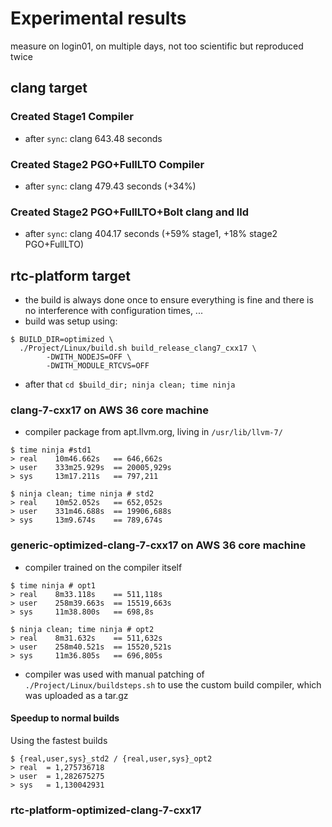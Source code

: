 # Experimental results

measure on login01, on multiple days, not too scientific but reproduced twice

## clang target

### Created Stage1 Compiler

- after `sync`: clang 643.48 seconds

### Created Stage2 PGO+FullLTO Compiler

- after `sync`: clang 479.43 seconds (+34%)

### Created Stage2 PGO+FullLTO+Bolt clang and lld

- after `sync`: clang 404.17 seconds (+59% stage1, +18% stage2 PGO+FullLTO)

## rtc-platform target

- the build is always done once to ensure everything is fine and there is no
  interference with configuration times, ...
- build was setup using:
```
$ BUILD_DIR=optimized \
  ./Project/Linux/build.sh build_release_clang7_cxx17 \
        -DWITH_NODEJS=OFF \
        -DWITH_MODULE_RTCVS=OFF
```
- after that ``cd $build_dir; ninja clean; time ninja``

### clang-7-cxx17 on AWS 36 core machine

- compiler package from apt.llvm.org, living in `/usr/lib/llvm-7/`
```
$ time ninja #std1
> real    10m46.662s   == 646,662s
> user    333m25.929s  == 20005,929s
> sys     13m17.211s   == 797,211

$ ninja clean; time ninja # std2
> real    10m52.052s   == 652,052s
> user    331m46.688s  == 19906,688s
> sys     13m9.674s    == 789,674s
```

### generic-optimized-clang-7-cxx17 on AWS 36 core machine

- compiler trained on the compiler itself
```
$ time ninja # opt1
> real    8m33.118s    == 511,118s
> user    258m39.663s  == 15519,663s
> sys     11m38.800s   == 698,8s

$ ninja clean; time ninja # opt2
> real    8m31.632s    == 511,632s
> user    258m40.521s  == 15520,521s
> sys     11m36.805s   == 696,805s
```
- compiler was used with manual patching of `./Project/Linux/buildsteps.sh`
  to use the custom build compiler, which was uploaded as a tar.gz

#### Speedup to normal builds

Using the fastest builds

```
$ {real,user,sys}_std2 / {real,user,sys}_opt2
> real  = 1,275736718
> user  = 1,282675275
> sys   = 1,130042931
```

### rtc-platform-optimized-clang-7-cxx17
